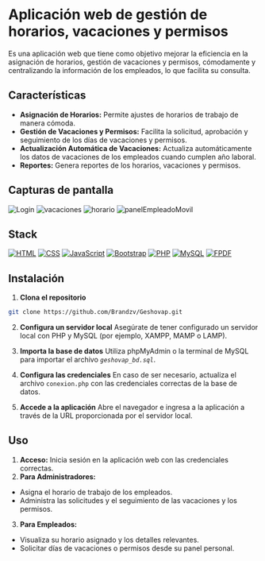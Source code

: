 # Aplicación web de gestión de horarios, vacaciones y permisos

Es una aplicación web que tiene como objetivo mejorar la eficiencia en la asignación
de horarios, gestión de vacaciones y permisos, cómodamente y centralizando la
información de los empleados, lo que facilita su consulta.

## Características

-   **Asignación de Horarios:** Permite ajustes de horarios de trabajo de manera cómoda.
-   **Gestión de Vacaciones y Permisos:** Facilita la solicitud, aprobación y seguimiento de los días de vacaciones y permisos.
-   **Actualización Automática de Vacaciones:** Actualiza automáticamente los datos de vacaciones de los empleados cuando cumplen año laboral.
-   **Reportes:** Genera reportes de los horarios, vacaciones y permisos.

## Capturas de pantalla

![Login](https://github.com/Brandzv/ResourceVault/blob/main/geshovap/658532978651.png)
![vacaciones](https://github.com/Brandzv/ResourceVault/blob/main/geshovap/986167452345.png)
![horario](https://github.com/Brandzv/ResourceVault/blob/main/geshovap/737435675678.png)
![panelEmpleadoMovil](https://github.com/Brandzv/ResourceVault/blob/main/geshovap/856345642354.png)

## Stack

[![HTML][html-badge]][html-url]
[![CSS][css-badge]][css-url]
[![JavaScript][js-badge]][js-url]
[![Bootstrap][bootstrap-badge]][bootstrap-url]
[![PHP][php-badge]][php-url]
[![MySQL][mysql-badge]][mysql-url]
[![FPDF][fpdf-badge]][fpdf-url]

[html-url]: https://developer.mozilla.org/en-US/docs/Web/HTML
[html-badge]: https://img.shields.io/badge/HTML-E34F26?style=for-the-badge&logo=html5&logoColor=white
[css-url]: https://developer.mozilla.org/en-US/docs/Web/CSS
[css-badge]: https://img.shields.io/badge/CSS-1572B6?style=for-the-badge&logo=css3&logoColor=white
[js-url]: https://developer.mozilla.org/en-US/docs/Web/JavaScript
[js-badge]: https://img.shields.io/badge/JavaScript-323330?style=for-the-badge&logo=javascript&logoColor=yellow
[bootstrap-url]: https://getbootstrap.com/
[bootstrap-badge]: https://img.shields.io/badge/Bootstrap-563D7C?style=for-the-badge&logo=bootstrap&logoColor=white
[php-url]: https://www.php.net/
[php-badge]: https://img.shields.io/badge/PHP-7.4-777BB4?style=for-the-badge&logo=php&logoColor=white
[mysql-url]: https://www.mysql.com/
[mysql-badge]: https://img.shields.io/badge/MySQL-5.7-4479A1?style=for-the-badge&logo=mysql&logoColor=white
[fpdf-url]: http://www.fpdf.org/
[fpdf-badge]: https://img.shields.io/badge/FPDF-1.8-blue?style=for-the-badge&logo=data:image/png;base64,iVBORw0KGgoAAAANSUhEUgAAACAAAAAgCAIAAAD8GO2jAAAAA3NCSVQICAjb4U/gAAAAFElEQVQ4T2NkYGB8Y9JwAHZAPACMggAAw4C2RCZAAAAABJRU5ErkJggg==&logoColor=white

## Instalación

1. **Clona el repositorio**

```bash
git clone https://github.com/Brandzv/Geshovap.git
```

2. **Configura un servidor local**
   Asegúrate de tener configurado un servidor local con PHP y MySQL (por ejemplo, XAMPP, MAMP o LAMP).

3. **Importa la base de datos**
   Utiliza phpMyAdmin o la terminal de MySQL para importar el archivo _`geshovap_bd.sql`_.

4. **Configura las credenciales**
   En caso de ser necesario, actualiza el archivo `conexion.php` con las credenciales correctas de la base de datos.

5. **Accede a la aplicación**
   Abre el navegador e ingresa a la aplicación a través de la URL proporcionada por el servidor local.

## Uso

1. **Acceso:** Inicia sesión en la aplicación web con las credenciales correctas.
2. **Para Administradores:**

-   Asigna el horario de trabajo de los empleados.
-   Administra las solicitudes y el seguimiento de las vacaciones y los permisos.

3. **Para Empleados:**

-   Visualiza su horario asignado y los detalles relevantes.
-   Solicitar días de vacaciones o permisos desde su panel personal.
